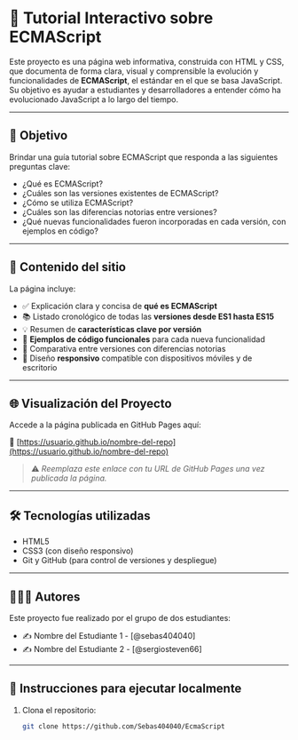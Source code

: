 # 📘 Tutorial Interactivo sobre ECMAScript

Este proyecto es una página web informativa, construida con HTML y CSS, que documenta de forma clara, visual y comprensible la evolución y funcionalidades de **ECMAScript**, el estándar en el que se basa JavaScript. Su objetivo es ayudar a estudiantes y desarrolladores a entender cómo ha evolucionado JavaScript a lo largo del tiempo.

---

## 📌 Objetivo

Brindar una guía tutorial sobre ECMAScript que responda a las siguientes preguntas clave:

- ¿Qué es ECMAScript?
- ¿Cuáles son las versiones existentes de ECMAScript?
- ¿Cómo se utiliza ECMAScript?
- ¿Cuáles son las diferencias notorias entre versiones?
- ¿Qué nuevas funcionalidades fueron incorporadas en cada versión, con ejemplos en código?

---

## 📄 Contenido del sitio

La página incluye:

- ✅ Explicación clara y concisa de **qué es ECMAScript**
- 📚 Listado cronológico de todas las **versiones desde ES1 hasta ES15**
- 💡 Resumen de **características clave por versión**
- 🧪 **Ejemplos de código funcionales** para cada nueva funcionalidad
- 🎯 Comparativa entre versiones con diferencias notorias
- 📱 Diseño **responsivo** compatible con dispositivos móviles y de escritorio

---

## 🌐 Visualización del Proyecto

Accede a la página publicada en GitHub Pages aquí:

🔗 [https://usuario.github.io/nombre-del-repo](https://usuario.github.io/nombre-del-repo)  
> ⚠️ *Reemplaza este enlace con tu URL de GitHub Pages una vez publicada la página.*

---

## 🛠️ Tecnologías utilizadas

- HTML5
- CSS3 (con diseño responsivo)
- Git y GitHub (para control de versiones y despliegue)

---

## 🧑‍🤝‍🧑 Autores

Este proyecto fue realizado por el grupo de dos estudiantes:

- ✍️ Nombre del Estudiante 1 - [@sebas404040]
- ✍️ Nombre del Estudiante 2 - [@sergiosteven66]

---

## 🚀 Instrucciones para ejecutar localmente

1. Clona el repositorio:
   ```bash
   git clone https://github.com/Sebas404040/EcmaScript
